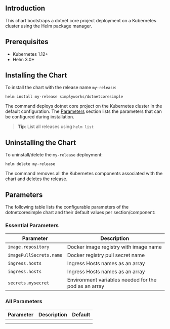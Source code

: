 ## Introduction 
This chart bootstraps a dotnet core project deployment on a Kubernetes cluster using the Helm package manager.

## Prerequisites
- Kubernetes 1.12+
- Helm 3.0+


## Installing the Chart

To install the chart with the release name `my-release`:

```console
helm install my-release simplyworks/dotnetcoresimple
```

The command deploys dotnet core project on the Kubernetes cluster in the default configuration. The [Parameters](#parameters) section lists the parameters that can be configured during installation.

> **Tip**: List all releases using `helm list`

## Uninstalling the Chart

To uninstall/delete the `my-release` deployment:

```console
helm delete my-release
```

The command removes all the Kubernetes components associated with the chart and deletes the release.

## Parameters

The following table lists the configurable parameters of the dotnetcoresimple chart and their default values per section/component:

### Essential Parameters
| Parameter                 | Description                                          |
|---------------------------|------------------------------------------------------|
| `image.repository`        | Docker image registry with image name                |
| `imagePullSecrets.name`   | Docker registry pull secret name                     |
| `ingress.hosts`           | Ingress Hosts names as an array                      |
| `ingress.hosts`           | Ingress Hosts names as an array                      |
| `secrets.mysecret`        | Environment variables needed for the pod as an array | 



### All Parameters
| Parameter                 | Description                                     | Default                                                 |
|---------------------------|-------------------------------------------------|---------------------------------------------------------|
|                           |                                                 |                                                         |
|                           |                                                 |                                                         |